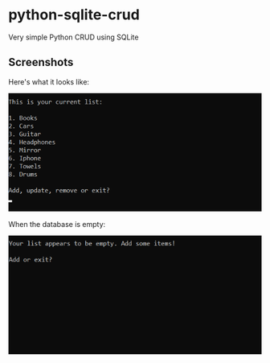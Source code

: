 # python-sqlite-crud
Very simple Python CRUD using SQLite

## Screenshots
Here's what it looks like:

![screenshot](screenshots/interface.png)

When the database is empty:

![screenshot](screenshots/empty_database.png)
